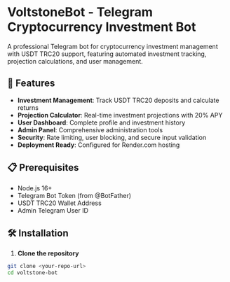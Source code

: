 # VoltstoneBot - Telegram Cryptocurrency Investment Bot

A professional Telegram bot for cryptocurrency investment management with USDT TRC20 support, featuring automated investment tracking, projection calculations, and user management.

## 🚀 Features

- **Investment Management**: Track USDT TRC20 deposits and calculate returns
- **Projection Calculator**: Real-time investment projections with 20% APY
- **User Dashboard**: Complete profile and investment history
- **Admin Panel**: Comprehensive administration tools
- **Security**: Rate limiting, user blocking, and secure input validation
- **Deployment Ready**: Configured for Render.com hosting

## 📋 Prerequisites

- Node.js 16+ 
- Telegram Bot Token (from @BotFather)
- USDT TRC20 Wallet Address
- Admin Telegram User ID

## 🛠️ Installation

1. **Clone the repository**
```bash
git clone <your-repo-url>
cd voltstone-bot
